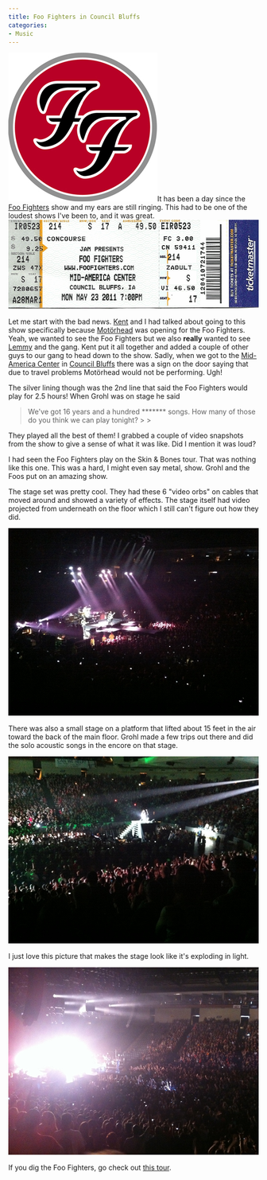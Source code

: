```yaml
---
title: Foo Fighters in Council Bluffs
categories:
- Music
---
```


![](/assets/posts/2011/Foo-fighter-logo-small.jpg)It has been a day since the [Foo Fighters](http://www.foofighters.com/) show and my ears are still ringing. This had to be one of the loudest shows I've been to, and it was great.
[![](/assets/posts/2011/Foo-Fighters-Ticket.gif)](/assets/posts/2011/Foo-Fighters-Ticket.gif)

Let me start with the bad news. [Kent](http://www.thetangens.net/) and I had talked about going to this show specifically because [Motörhead](http://www.imotorhead.com/) was opening for the Foo Fighters. Yeah, we wanted to see the Foo Fighters but we also **really** wanted to see [Lemmy](http://en.wikipedia.org/wiki/Lemmy) and the gang. Kent put it all together and added a couple of other guys to our gang to head down to the show. Sadly, when we got to the [Mid-America Center](http://www.midamericacenter.com/) in [Council Bluffs](http://www.councilbluffsiowa.com/) there was a sign on the door saying that due to travel problems Motörhead would not be performing. Ugh!

The silver lining though was the 2nd line that said the Foo Fighters would play for 2.5 hours! When Grohl was on stage he said

<blockquote>We've got 16 years and a hundred ******* songs. How many of those do you think we can play tonight?
> 
> </blockquote>

They played all the best of them! I grabbed a couple of video snapshots from the show to give a sense of what it was like. Did I mention it was loud?


  


I had seen the Foo Fighters play on the Skin & Bones tour. That was nothing like this one. This was a hard, I might even say metal, show. Grohl and the Foos put on an amazing show.

The stage set was pretty cool. They had these 6 "video orbs" on cables that moved around and showed a variety of effects. The stage itself had video projected from underneath on the floor which I still can't figure out how they did.

[![](/assets/posts/2011/Foo-Fighters-1.jpg)](/assets/posts/2011/Foo-Fighters-1.jpg)

There was also a small stage on a platform that lifted about 15 feet in the air toward the back of the main floor. Grohl made a few trips out there and did the solo acoustic songs in the encore on that stage.

[![](/assets/posts/2011/Foo-Fighters-2.jpg)](/assets/posts/2011/Foo-Fighters-2.jpg)

I just love this picture that makes the stage look like it's exploding in light.

[![](/assets/posts/2011/Foo-Fighters-3.jpg)](/assets/posts/2011/Foo-Fighters-3.jpg)

If you dig the Foo Fighters, go check out [this tour](http://www.foofighters.com/us/tour).
